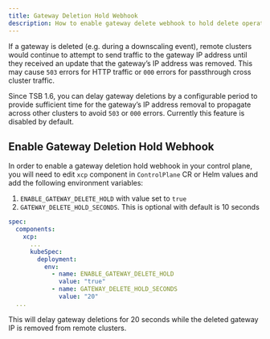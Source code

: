 ```yaml
---
title: Gateway Deletion Hold Webhook
description: How to enable gateway delete webhook to hold delete operation and allow configuration change to propagate across all clusters
---
```


If a gateway is deleted (e.g. during a downscaling event), remote clusters would continue to attempt to send traffic to the gateway IP address until they received an update that the gateway’s IP address was removed. This may cause `503` errors for HTTP traffic or `000` errors for passthrough cross cluster traffic.

Since TSB 1.6, you can delay gateway deletions by a configurable period to provide sufficient time for the gateway’s IP address removal to propagate across other clusters to avoid `503` or `000` errors. Currently this feature is disabled by default.

## Enable Gateway Deletion Hold Webhook

In order to enable a gateway deletion hold webhook in your control plane, you will need to
edit `xcp` component in `ControlPlane` CR or Helm values and add the following environment variables:

1. `ENABLE_GATEWAY_DELETE_HOLD` with value set to `true`
2. `GATEWAY_DELETE_HOLD_SECONDS`. This is optional with default is 10 seconds

```yaml
spec:
  components:
    xcp:
      ...
      kubeSpec:
        deployment:
          env:
            - name: ENABLE_GATEWAY_DELETE_HOLD
              value: "true"
            - name: GATEWAY_DELETE_HOLD_SECONDS
              value: "20"
  ...
```

This will delay gateway deletions for 20 seconds while the deleted gateway IP is removed from remote clusters.
